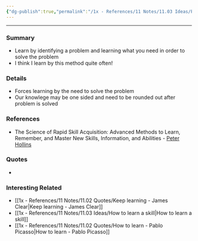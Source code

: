 ```yaml
---
{"dg-publish":true,"permalink":"/1x - References/11 Notes/11.03 Ideas/Problem based learning/","title":"Problem based learning","noteIcon":"","created":"2022-11-01T15:01:26.000+03:00","updated":"2024-02-14T20:18:25.186+03:00"}
---
```


---

### Summary
- Learn by identifying a problem and learning what you need in order to solve the problem
- I think I learn by this method quite often!

### Details
- Forces learning by the need to solve the problem
- Our knowlege may be one sided and need to be rounded out after problem is solved

### References
- The Science of Rapid Skill Acquisition: Advanced Methods to Learn, Remember, and Master New Skills, Information, and Abilities - [Peter Hollins](https://www.goodreads.com/author/show/16593818.Peter_Hollins)

### Quotes
-

### Interesting Related
- [[1x - References/11 Notes/11.02 Quotes/Keep learning - James Clear\|Keep learning - James Clear]]
- [[1x - References/11 Notes/11.03 Ideas/How to learn a skill\|How to learn a skill]]
- [[1x - References/11 Notes/11.02 Quotes/How to learn - Pablo Picasso\|How to learn - Pablo Picasso]]